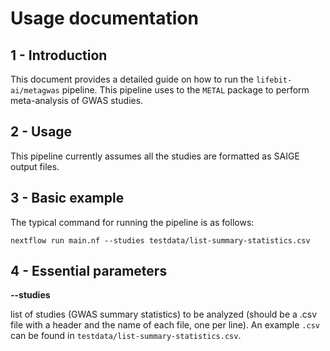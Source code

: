 # Usage documentation

## 1 - Introduction

This document provides a detailed guide on how to run the `lifebit-ai/metagwas` pipeline. This pipeline uses to the `METAL` package to perform meta-analysis of GWAS studies.

## 2 - Usage

This pipeline currently assumes all the studies are formatted as SAIGE output files.

## 3 - Basic example

The typical command for running the pipeline is as follows:

```
nextflow run main.nf --studies testdata/list-summary-statistics.csv
```

## 4 - Essential parameters

**--studies**

list of studies (GWAS summary statistics) to be analyzed (should be a .csv file with a header and the name of each file, one per line). An example `.csv` can be found in `testdata/list-summary-statistics.csv`.





